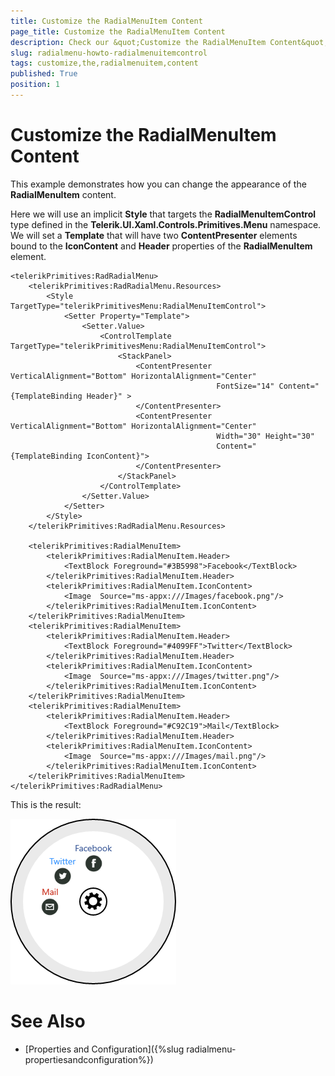 ```yaml
---
title: Customize the RadialMenuItem Content
page_title: Customize the RadialMenuItem Content
description: Check our &quot;Customize the RadialMenuItem Content&quot; documentation article for RadRadialMenu for UWP control.
slug: radialmenu-howto-radialmenuitemcontrol
tags: customize,the,radialmenuitem,content
published: True
position: 1
---
```


# Customize the RadialMenuItem Content

This example demonstrates how you can change the appearance of the **RadialMenuItem** content.

Here we will use an implicit **Style** that targets the **RadialMenuItemControl** type defined in the **Telerik.UI.Xaml.Controls.Primitives.Menu** namespace. We will set a **Template** that will have two **ContentPresenter** elements bound to the **IconContent** and **Header** properties of the **RadialMenuItem** element.

	<telerikPrimitives:RadRadialMenu>
	    <telerikPrimitives:RadRadialMenu.Resources>
	        <Style TargetType="telerikPrimitivesMenu:RadialMenuItemControl">
	            <Setter Property="Template">
	                <Setter.Value>
	                    <ControlTemplate TargetType="telerikPrimitivesMenu:RadialMenuItemControl">
	                        <StackPanel>
	                            <ContentPresenter VerticalAlignment="Bottom" HorizontalAlignment="Center"
	                                              FontSize="14" Content="{TemplateBinding Header}" >
	                            </ContentPresenter>
	                            <ContentPresenter VerticalAlignment="Bottom" HorizontalAlignment="Center" 
	                                              Width="30" Height="30" 
	                                              Content="{TemplateBinding IconContent}">
	                            </ContentPresenter>
	                        </StackPanel>
	                    </ControlTemplate>
	                </Setter.Value>
	            </Setter>
	        </Style>
	    </telerikPrimitives:RadRadialMenu.Resources>
	
	    <telerikPrimitives:RadialMenuItem>
	        <telerikPrimitives:RadialMenuItem.Header>
	            <TextBlock Foreground="#3B5998">Facebook</TextBlock>
	        </telerikPrimitives:RadialMenuItem.Header>
	        <telerikPrimitives:RadialMenuItem.IconContent>
	            <Image  Source="ms-appx:///Images/facebook.png"/>
	        </telerikPrimitives:RadialMenuItem.IconContent>
	    </telerikPrimitives:RadialMenuItem>
	    <telerikPrimitives:RadialMenuItem>
	        <telerikPrimitives:RadialMenuItem.Header>
	            <TextBlock Foreground="#4099FF">Twitter</TextBlock>
	        </telerikPrimitives:RadialMenuItem.Header>
	        <telerikPrimitives:RadialMenuItem.IconContent>
	            <Image  Source="ms-appx:///Images/twitter.png"/>
	        </telerikPrimitives:RadialMenuItem.IconContent>
	    </telerikPrimitives:RadialMenuItem>
	    <telerikPrimitives:RadialMenuItem>
	        <telerikPrimitives:RadialMenuItem.Header>
	            <TextBlock Foreground="#C92C19">Mail</TextBlock>
	        </telerikPrimitives:RadialMenuItem.Header>
	        <telerikPrimitives:RadialMenuItem.IconContent>
	            <Image  Source="ms-appx:///Images/mail.png"/>
	        </telerikPrimitives:RadialMenuItem.IconContent>
	    </telerikPrimitives:RadialMenuItem>
	</telerikPrimitives:RadRadialMenu>


This is the result:

![Radial Menu-Radial Menu Item Control Styling](images/RadialMenu-RadialMenuItemControlStyling.png)

# See Also

 * [Properties and Configuration]({%slug radialmenu-propertiesandconfiguration%})
